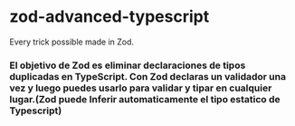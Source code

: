 # zod-advanced-typescript
Every trick possible made in Zod.

### El objetivo de Zod es eliminar declaraciones de tipos duplicadas en TypeScript. Con Zod declaras un validador una vez y luego puedes usarlo para validar y tipar en cualquier lugar.(Zod puede Inferir automaticamente el tipo estatico de Typescript)